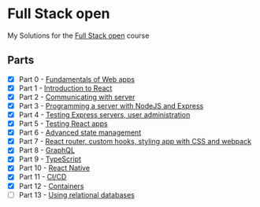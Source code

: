 # Full Stack open

My Solutions for the [Full Stack open](https://fullstackopen.com) course

## Parts

- [x] Part 0 - [Fundamentals of Web apps](https://fullstackopen.com/en/part0)
- [x] Part 1 - [Introduction to React](https://fullstackopen.com/en/part1)
- [x] Part 2 - [Communicating with server](https://fullstackopen.com/en/part2)
- [x] Part 3 - [Programming a server with NodeJS and Express](https://fullstackopen.com/en/part3)
- [x] Part 4 - [Testing Express servers, user administration](https://fullstackopen.com/en/part4)
- [x] Part 5 - [Testing React apps](https://fullstackopen.com/en/part5)
- [x] Part 6 - [Advanced state management](https://fullstackopen.com/en/part6)
- [x] Part 7 - [React router, custom hooks, styling app with CSS and webpack](https://fullstackopen.com/en/part7)
- [x] Part 8 - [GraphQL](https://fullstackopen.com/en/part8)
- [x] Part 9 - [TypeScript](https://fullstackopen.com/en/part9)
- [x] Part 10 - [React Native](https://fullstackopen.com/en/part10)
- [x] Part 11 - [CI/CD](https://fullstackopen.com/en/part11)
- [x] Part 12 - [Containers](https://fullstackopen.com/en/part12)
- [ ] Part 13 - [Using relational databases](https://fullstackopen.com/en/part13)

